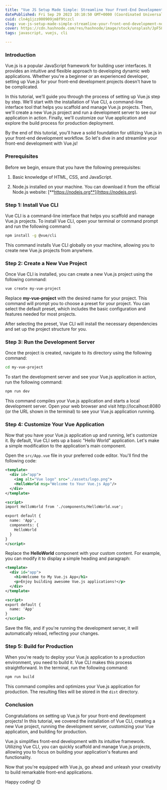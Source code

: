 ```yaml
---
title: "Vue JS Setup Made Simple: Streamline Your Front-End Development Now"
datePublished: Fri Sep 29 2023 10:10:50 GMT+0000 (Coordinated Universal Time)
cuid: cln4g1jzz000909jm8f9tczcl
slug: vue-js-setup-made-simple-streamline-your-front-end-development-now
cover: https://cdn.hashnode.com/res/hashnode/image/stock/unsplash/JpF58ANavoc/upload/6663ea58d8a7d83a915fd0de038f4000.jpeg
tags: javascript, vuejs, cli

---
```


### Introduction

Vue.js is a popular JavaScript framework for building user interfaces. It provides an intuitive and flexible approach to developing dynamic web applications. Whether you're a beginner or an experienced developer, setting up Vue.js for your front-end development projects doesn't have to be complicated.

In this tutorial, we'll guide you through the process of setting up Vue.js step by step. We'll start with the installation of Vue CLI, a command-line interface tool that helps you scaffold and manage Vue.js projects. Then, we'll create a new Vue.js project and run a development server to see our application in action. Finally, we'll customize our Vue application and explore the build process for production deployment.

By the end of this tutorial, you'll have a solid foundation for utilizing Vue.js in your front-end development workflow. So let's dive in and streamline your front-end development with Vue.js!

### **Prerequisites**

Before we begin, ensure that you have the following prerequisites:

1. Basic knowledge of HTML, CSS, and JavaScript.
    
2. Node.js installed on your machine. You can download it from the official Node.js website: [**https://nodejs.org**](https://nodejs.org).
    

### **Step 1: Install Vue CLI**

Vue CLI is a command-line interface that helps you scaffold and manage Vue.js projects. To install Vue CLI, open your terminal or command prompt and run the following command:

```bash
npm install -g @vue/cli
```

This command installs Vue CLI globally on your machine, allowing you to create new Vue.js projects from anywhere.

### **Step 2: Create a New Vue Project**

Once Vue CLI is installed, you can create a new Vue.js project using the following command:

```bash
vue create my-vue-project
```

Replace **my-vue-project** with the desired name for your project. This command will prompt you to choose a preset for your project. You can select the default preset, which includes the basic configuration and features needed for most projects.

After selecting the preset, Vue CLI will install the necessary dependencies and set up the project structure for you.

### **Step 3: Run the Development Server**

Once the project is created, navigate to its directory using the following command:

```bash
cd my-vue-project
```

To start the development server and see your Vue.js application in action, run the following command:

```bash
npm run dev
```

This command compiles your Vue.js application and starts a local development server. Open your web browser and visit http://localhost:8080 (or the URL shown in the terminal) to see your Vue.js application running.

### **Step 4: Customize Your Vue Application**

Now that you have your Vue.js application up and running, let's customize it. By default, Vue CLI sets up a basic "Hello World" application. Let's make a simple modification to the application's main component.

Open the `src/App.vue` file in your preferred code editor. You'll find the following code:

```xml
<template>
  <div id="app">
    <img alt="Vue logo" src="./assets/logo.png">
    <HelloWorld msg="Welcome to Your Vue.js App"/>
  </div>
</template>

<script>
import HelloWorld from './components/HelloWorld.vue';

export default {
  name: 'App',
  components: {
    HelloWorld
  }
}
</script>
```

Replace the **HelloWorld** component with your custom content. For example, you can modify it to display a simple heading and paragraph:

```xml
<template>
  <div id="app">
    <h1>Welcome to My Vue.js App</h1>
    <p>Enjoy building awesome Vue.js applications!</p>
  </div>
</template>

<script>
export default {
  name: 'App'
}
</script>
```

Save the file, and if you're running the development server, it will automatically reload, reflecting your changes.

### **Step 5: Build for Production**

When you're ready to deploy your Vue.js application to a production environment, you need to build it. Vue CLI makes this process straightforward. In the terminal, run the following command:

```bash
npm run build
```

This command compiles and optimizes your Vue.js application for production. The resulting files will be stored in the `dist` directory.

### **Conclusion**

Congratulations on setting up Vue.js for your front-end development projects! In this tutorial, we covered the installation of Vue CLI, creating a new Vue project, running the development server, customizing your Vue application, and building for production.

Vue.js simplifies front-end development with its intuitive framework. Utilizing Vue CLI, you can quickly scaffold and manage Vue.js projects, allowing you to focus on building your application's features and functionality.

Now that you're equipped with Vue.js, go ahead and unleash your creativity to build remarkable front-end applications.

Happy coding! 😊